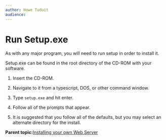 ```yaml
---
author: Howe Tuduit
audience: 
---
```


# Run Setup.exe

As with any major program, you will need to run setup in order to install it.

Setup.exe can be found in the root directory of the CD-ROM with your software.

1.  Insert the CD-ROM.

2.  Navigate to it from a typescript, DOS, or other command window.

3.  Type `setup.exe` and hit enter.

4.  Follow all of the prompts that appear.

5.  It is suggested that you follow all of the defaults, but you may select an alternate directory for the install.


**Parent topic:**[Installing your own Web Server](../tasks/installwebserver.md)

